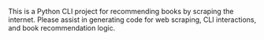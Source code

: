 <!-- Use this file to provide workspace-specific custom instructions to Copilot. For more details, visit https://code.visualstudio.com/docs/copilot/copilot-customization#_use-a-githubcopilotinstructionsmd-file -->

This is a Python CLI project for recommending books by scraping the internet. Please assist in generating code for web scraping, CLI interactions, and book recommendation logic.